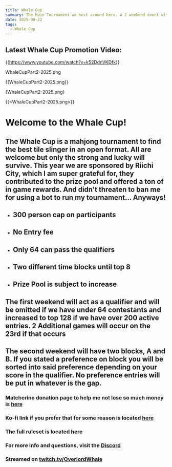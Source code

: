 ```yaml
---
title: Whale Cup
summary: The Main Tournament we host around here. A 2 weekend event with time blocks and a big cash prize.
date: 2025-09-22
tags:
  - Whale Cup
---
```

## Latest Whale Cup Promotion Video:

{{<https://www.youtube.com/watch?v=k52DdnVKDfk>}}

WhaleCupPart2-2025.png

{{WhaleCupPart2-2025.png}}

{WhaleCupPart2-2025.png}

{{<WhaleCupPart2-2025.png>}}

# **Welcome to the Whale Cup!**
## **The Whale Cup is a mahjong tournament to find the best tile slinger in an open format. All are welcome but only the strong and lucky will survive. This year we are sponsored by Riichi City, which I am super grateful for, they contributed to the prize pool and offered a ton of in game rewards. And didn't threaten to ban me for using a bot to run my tournament... Anyways!**
- ## 300 person cap on participants
- ## No Entry fee
- ## Only 64 can pass the qualifiers
- ## Two different time blocks until top 8
- ## Prize Pool is subject to **increase**
## The first weekend will act as a qualifier and will be omitted if we have under 64 contestants and increased to top 128 if we have over 200 active entries.  2 Additional games will occur on the 23rd if that occurs

## The second weekend will have two blocks, A and B. If you stated a preference on block you will be sorted into said preference depending on your score in the qualifier. No preference entries will be put in whatever is the gap. 
### Matcherino donation page to help me not lose so much money is [here](https://matcherino.com/tournaments/144130)
### Ko-fi link if you prefer that for some reason is located [here](https://ko-fi.com/overlordwhale)
### The full ruleset is located [here](https://docs.google.com/document/d/1CrKrqJZvPQ4LJ9Hh12LC82ITRG05qGz3F3r-pF_svvU/edit?usp=sharing)

### For more info and questions, visit the [Discord](https://discord.gg/9qt336srFz)

### Streamed on [twitch.tv/OverlordWhale](https://twitch.tv/overlordwhale)
